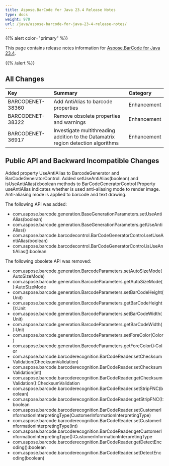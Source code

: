 ```yaml
---
title: Aspose.BarCode for Java 23.4 Release Notes
type: docs
weight: 970
url: /java/aspose-barcode-for-java-23-4-release-notes/
---
```


{{% alert color="primary" %}}

This page contains release notes information for [Aspose.BarCode for Java 23.4](https://downloads.aspose.com/barcode/java/new-releases/aspose.barcode-for-java-23.4/).

{{% /alert %}}
## **All Changes**

|**Key**|**Summary**|**Category**|
| :- | :- | :- |
|BARCODENET-38360|Add AntiAlias to barcode properties|Enhancement|
|BARCODENET-38322|Remove obsolete properties and warnings|Enhancement|
|BARCODENET-36917|Investigate multithreading addition to the Datamatrix region detection algorithms|Enhancement|

## **Public API and Backward Incompatible Changes**
Added property UseAntiAlias to BarcodeGenerator and BarCodeGeneratorControl.
Added setUseAntiAlias(boolean) and isUseAntiAlias():boolean methods to BarCodeGeneratorControl
Property useAntiAlias indicates whether is used anti-aliasing mode to render image. 
Anti-aliasing mode is applied to barcode and text drawing.

The following API was added:
- com.aspose.barcode.generation.BaseGenerationParameters.setUseAntiAlias(boolean)
- com.aspose.barcode.generation.BaseGenerationParameters.getUseAntiAlias()
- com.aspose.barcode.barcodecontrol.BarCodeGeneratorControl.setUseAntiAlias(boolean)
- com.aspose.barcode.barcodecontrol.BarCodeGeneratorControl.isUseAntiAlias():boolean

The following obsolete API was removed:
- com.aspose.barcode.generation.BarcodeParameters.setAutoSizeMode(AutoSizeMode)
- com.aspose.barcode.generation.BarcodeParameters.getAutoSizeMode():AutoSizeMode
- com.aspose.barcode.generation.BarcodeParameters.setBarCodeHeight(Unit)
- com.aspose.barcode.generation.BarcodeParameters.getBarCodeHeight():Unit
- com.aspose.barcode.generation.BarcodeParameters.setBarCodeWidth(Unit)
- com.aspose.barcode.generation.BarcodeParameters.getBarCodeWidth():Unit
- com.aspose.barcode.generation.BarcodeParameters.setForeColor(Color)
- com.aspose.barcode.generation.BarcodeParameters.getForeColor():Color
- com.aspose.barcode.barcoderecognition.BarCodeReader.setChecksumValidation(ChecksumValidation)
- com.aspose.barcode.barcoderecognition.BarCodeReader.setChecksumValidation(int)
- com.aspose.barcode.barcoderecognition.BarCodeReader.getChecksumValidation():ChecksumValidation
- com.aspose.barcode.barcoderecognition.BarCodeReader.setStripFNC(boolean)
- com.aspose.barcode.barcoderecognition.BarCodeReader.getStripFNC():boolean
- com.aspose.barcode.barcoderecognition.BarCodeReader.setCustomerInformationInterpretingType(CustomerInformationInterpretingType)
- com.aspose.barcode.barcoderecognition.BarCodeReader.setCustomerInformationInterpretingType(int)
- com.aspose.barcode.barcoderecognition.BarCodeReader.getCustomerInformationInterpretingType():CustomerInformationInterpretingType
- com.aspose.barcode.barcoderecognition.BarCodeReader.getDetectEncoding():boolean
- com.aspose.barcode.barcoderecognition.BarCodeReader.setDetectEncoding(boolean)
